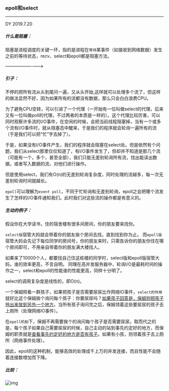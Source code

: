 ### epoll和select

------

DY  2019.7.20

##### 什么是阻塞：

阻塞是进程调度的关键一环，指的是进程在`等待`某事件（如接收到网络数据）发生之前的等待状态，recv、select和epoll都是阻塞方法。

—————————>

##### 引子：

不停的把所有流从头到尾问一遍，又从头开始,这样就可以处理多个流了，但这样的做法显然不好，因为如果所有的流都没有数据，那么只会白白浪费CPU。

为了避免CPU空转，可以引进了一个代理（一开始有一位叫做select的代理，后来又有一位叫做poll的代理，不过两者的本质是一样的）。这个代理比较厉害，可以同时观察许多流的I/O事件，在空闲的时候，会把当前线程阻塞掉，当有一个或多个流有I/O事件时，就从阻塞态中醒来，于是我们的程序就会轮询一遍所有的流（于是我们可以把“忙”字去掉了）。

 于是，如果没有I/O事件产生，我们的程序就会阻塞在select处。但是依然有个问题，我们从select那里仅仅知道了，有I/O事件发生了，但却并不知道是那几个流（可能有一个，多个，甚至全部），我们只能无差别轮询所有流，找出能读出数据，或者写入数据的流，对他们进行操作。

但是使用select，我们有O(n)的无差别轮询复杂度，同时处理的流越多，每一次无差别轮询时间就越长。

`epoll`可以理解为`event poll`，不同于忙轮询和无差别轮询，epoll之会把哪个流发生了怎样的I/O事件通知我们。此时我们对这些流的操作都是有意义的。

##### 生动的例子：

假设你在大学读书，住的宿舍楼有很多间房间，你的朋友要来找你。

`select版`宿管大妈就会带着你的朋友挨个房间去找，直到找到你为止。
而`epoll版`宿管大妈会先记下每位同学的房间号，你的朋友来时，只需告诉你的朋友你住在哪个房间即可，不用亲自带着你的朋友满大楼找人。

如果来了10000个人，都要找自己住这栋楼的同学时，select版和epoll版宿管大妈，谁的效率更高，不言自明。
同理在高并发服务器中，轮询I/O是最耗时间的操作之一，select和epoll的性能谁的性能更高，同样十分明了。

select的调用复杂度是线性的，即O(n)。

一个保姆照看一群孩子，如果把孩子是否需要尿尿比作网络IO事件，`select的作用`就好比这个保姆挨个询问每个孩子：你要尿尿吗？<u>如果孩子回答是，保姆则把孩子拎出来放到另外一个地方</u>。当所有孩子询问完之后，保姆领着这些要尿尿的孩子去上厕所（处理网络IO事件）。

在`epoll机制`下，保姆不再需要挨个的询问每个孩子是否需要尿尿。取而代之的是，每个孩子如果自己需要尿尿的时候，自己主动的站到事先约定好的地方，而保姆的职责就是<u>查看事先约定好的地方是否有孩子</u>。如果有小孩，则领着孩子去上厕所（网络事件处理）。

因此，epoll的这种机制，能够高效的处理成千上万的并发连接，而且性能不会随着连接数增加而下降。

##### 比较：

![img](https://img.mukewang.com/5bd6dbfb0001631210000428.jpg)

